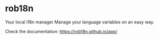 # rob18n

Your local i18n manager
Manage your language variables on an easy way.

Check the documentation:
https://rob18n.github.io/app/
